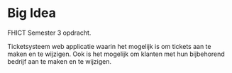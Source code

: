 # Big Idea
FHICT Semester 3 opdracht.

Ticketsysteem web applicatie waarin het mogelijk is om tickets aan te maken en te wijzigen. Ook is het mogelijk om klanten met hun bijbehorend bedrijf aan te maken en te wijzigen.
